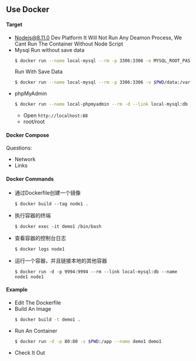 ## Use Docker

#### Target
- Nodejs@8.11.0 Dev Platform
  It Will Not Run Any Deamon Process, We Cant Run The Container Without Node Script
- Mysql
  Run without save data
  ```bash
  $ docker run --name local-mysql --rm -p 3306:3306 -e MYSQL_ROOT_PASSWORD=root -d mysql:5.6
  ```
  Run With Save Data
  ```bash
  $ docker run --name local-mysql --rm -p 3306:3306 -v $PWD/data:/var/lib/mysql -e MYSQL_ROOT_PASSWORD=root -d mysql:5.6
  ```
- phpMyAdmin
  ```bash
  $ docker run --name local-phpmyadmin --rm -d --link local-mysql:db -p 88:80 phpmyadmin/phpmyadmin
  ```
  - Open `http://localhost:88`
  - root/root

#### Docker Compose

Questions:
- Network
- Links

#### Docker Commands

- 通过Dockerfile创建一个镜像

  `$ docker build --tag node1 .`
- 执行容器的终端

  `$ docker exec -it demo1 /bin/bash`
- 查看容器的控制台日志

  `$ docker logs node1`
- 运行一个容器，并且链接本地的其他容器

  `$ docker run -d -p 9994:9994 --rm --link local-mysql:db --name node1 node1`


#### Example

- Edit The Dockerfile
- Build An Image
  ```bash
  $ docker build -t demo1 .
  ```
- Run An Container
  ```bash
  $ docker run -d -p 80:80 -v $PWD:/app --name demo1 demo1
  ```
- Check It Out
